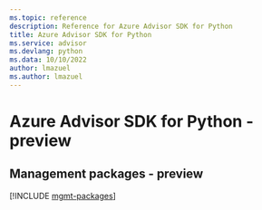 ```yaml
---
ms.topic: reference
description: Reference for Azure Advisor SDK for Python
title: Azure Advisor SDK for Python
ms.service: advisor
ms.devlang: python
ms.data: 10/10/2022
author: lmazuel
ms.author: lmazuel
---
```

# Azure Advisor SDK for Python - preview

## Management packages - preview
[!INCLUDE [mgmt-packages](advisor-mgmt-index.md)]